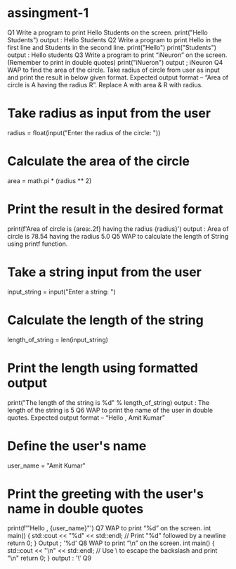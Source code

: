 
# assingment-1
Q1 Write a program to print Hello Students on the screen.
print("Hello Students")
output : Hello Students 
Q2 Write a program to print Hello in the first line and Students in the second line.
print("Hello")
print("Students")
output : Hello 
        students
Q3 Write a program to print “iNeuron” on the screen. (Remember to print in double quotes)
print("iNueron")
output ; iNeuron
Q4 WAP to find the area of the circle. Take radius of circle from user as input and print the result in
below given format.
Expected output format – “Area of circle is A having the radius R”. Replace A with area
& R with radius.
# Take radius as input from the user
radius = float(input("Enter the radius of the circle: "))
# Calculate the area of the circle
area = math.pi * (radius ** 2)
# Print the result in the desired format
print(f'Area of circle is {area:.2f} having the radius {radius}')
output : Area of circle is 78.54 having the radius 5.0
Q5 WAP to calculate the length of String using printf function.
# Take a string input from the user
input_string = input("Enter a string: ")
# Calculate the length of the string
length_of_string = len(input_string)
# Print the length using formatted output
print("The length of the string is %d" % length_of_string)
output : The length of the string is 5
Q6 WAP to print the name of the user in double quotes.
Expected output format – “Hello , Amit Kumar”
# Define the user's name
user_name = "Amit Kumar"
# Print the greeting with the user's name in double quotes
print(f'\"Hello , {user_name}\"')
Q7 WAP to print “%d” on the screen.
int main() {
    std::cout << "%d" << std::endl;  // Print "%d" followed by a newline
    return 0;
}
Output ; '%d'
Q8 WAP to print “\n” on the screen.
int main() {
    std::cout << "\\n" << std::endl;  // Use \\ to escape the backslash and print "\n"
    return 0;
}
output : '\\'
Q9 
